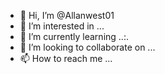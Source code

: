 - 👋 Hi, I’m @Allanwest01
- 👀 I’m interested in ...
- 🌱 I’m currently learning ..:.
- 💞️ I’m looking to collaborate on ...
- 📫 How to reach me ...

<!---
Allanwest01/Allanwest01 is a ✨ special ✨ repository because its `README.md` (this file) appears on your GitHub profile.
You can click the Preview link to take a look at your changes.
--->
